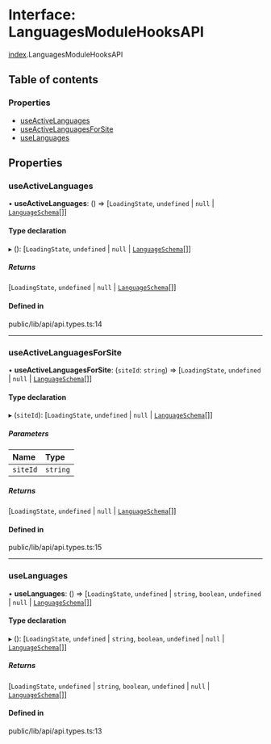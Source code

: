 # Interface: LanguagesModuleHooksAPI

[index](../wiki/index).LanguagesModuleHooksAPI

## Table of contents

### Properties

- [useActiveLanguages](../wiki/index.LanguagesModuleHooksAPI#useactivelanguages)
- [useActiveLanguagesForSite](../wiki/index.LanguagesModuleHooksAPI#useactivelanguagesforsite)
- [useLanguages](../wiki/index.LanguagesModuleHooksAPI#uselanguages)

## Properties

### useActiveLanguages

• **useActiveLanguages**: () => [`LoadingState`, `undefined` \| ``null`` \| [`LanguageSchema`](../wiki/index.LanguageSchema)[]]

#### Type declaration

▸ (): [`LoadingState`, `undefined` \| ``null`` \| [`LanguageSchema`](../wiki/index.LanguageSchema)[]]

##### Returns

[`LoadingState`, `undefined` \| ``null`` \| [`LanguageSchema`](../wiki/index.LanguageSchema)[]]

#### Defined in

public/lib/api/api.types.ts:14

___

### useActiveLanguagesForSite

• **useActiveLanguagesForSite**: (`siteId`: `string`) => [`LoadingState`, `undefined` \| ``null`` \| [`LanguageSchema`](../wiki/index.LanguageSchema)[]]

#### Type declaration

▸ (`siteId`): [`LoadingState`, `undefined` \| ``null`` \| [`LanguageSchema`](../wiki/index.LanguageSchema)[]]

##### Parameters

| Name | Type |
| :------ | :------ |
| `siteId` | `string` |

##### Returns

[`LoadingState`, `undefined` \| ``null`` \| [`LanguageSchema`](../wiki/index.LanguageSchema)[]]

#### Defined in

public/lib/api/api.types.ts:15

___

### useLanguages

• **useLanguages**: () => [`LoadingState`, `undefined` \| `string`, `boolean`, `undefined` \| ``null`` \| [`LanguageSchema`](../wiki/index.LanguageSchema)[]]

#### Type declaration

▸ (): [`LoadingState`, `undefined` \| `string`, `boolean`, `undefined` \| ``null`` \| [`LanguageSchema`](../wiki/index.LanguageSchema)[]]

##### Returns

[`LoadingState`, `undefined` \| `string`, `boolean`, `undefined` \| ``null`` \| [`LanguageSchema`](../wiki/index.LanguageSchema)[]]

#### Defined in

public/lib/api/api.types.ts:13
